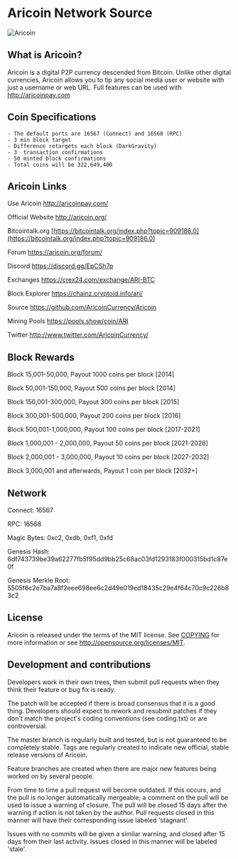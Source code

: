 # Aricoin Network Source 

![Aricoin](http://aricoin.org/assets/aricoin-logo.svg)


## What is Aricoin?
Aricoin is a digital P2P currency descended from Bitcoin. Unlike other digital currencies, Aricoin allows you to tip any social media user or website with just a username or web URL. Full features can be used with http://aricoinpay.com

## Coin Specifications
    - The default ports are 16567 (Connect) and 16568 (RPC)
	- 3 min block target
	- Difference retargets each block (DarkGravity)
	- 3  transaction confirmations
	- 50 minted block confirmations
	- Total coins will be 322,649,400



## Aricoin Links

Use Aricoin
http://aricoinpay.com/

Official Website
http://aricoin.org/

Bitcointalk.org
[https://bitcointalk.org/index.php?topic=909186.0](https://bitcointalk.org/index.php?topic=909186.0)

Forum
https://aricoin.org/forum/

Discord
https://discord.gg/EpCSh7p

Exchanges
https://crex24.com/exchange/ARI-BTC

Block Explorer
https://chainz.cryptoid.info/ari/
 
Source
https://github.com/AricoinCurrency/Aricoin

Mining Pools
https://pools.show/coin/ARI
  
Twitter
http://www.twitter.com/AricoinCurrency/



## Block Rewards
Block 15,001-50,000, Payout 1000 coins per block [2014]

Block 50,001-150,000, Payout 500 coins per block [2014]

Block 150,001-300,000, Payout 300 coins per block [2015]

Block 300,001-500,000, Payout 200 coins per block [2016]

Block 500,001-1,000,000, Payout 100 coins per block [2017-2021]

Block 1,000,001 - 2,000,000, Payout 50 coins per block [2021-2026]

Block 2,000,001 - 3,000,000, Payout 10 coins per block  [2027-2032]

Block 3,000,001 and afterwards, Payout 1 coin per block [2032+]

## Network

Connect: 16567

RPC: 16568

Magic Bytes:  0xc2, 0xdb, 0xf1,	 0xfd


Genesis Hash: 6df743739be39a62277fb5f95dd9bb25c68ac03fd1293183f000315bd1c87e0f

Genesis Merkle Root: 5505f6c2e7ba7a8f2eee698ee6c2d49e019ed18435c29e4f64c70c9c226b83c2



## License
Aricoin is released under the terms of the MIT license. See [COPYING](COPYING)
for more information or see http://opensource.org/licenses/MIT.



## Development and contributions
Developers work in their own trees, then submit pull requests when
they think their feature or bug fix is ready.

The patch will be accepted if there is broad consensus that it is a
good thing.  Developers should expect to rework and resubmit patches
if they don't match the project's coding conventions (see coding.txt)
or are controversial.

The master branch is regularly built and tested, but is not guaranteed
to be completely stable. Tags are regularly created to indicate new
official, stable release versions of Aricoin.

Feature branches are created when there are major new features being
worked on by several people.

From time to time a pull request will become outdated. If this occurs, and
the pull is no longer automatically mergeable; a comment on the pull will
be used to issue a warning of closure. The pull will be closed 15 days
after the warning if action is not taken by the author. Pull requests closed
in this manner will have their corresponding issue labeled 'stagnant'.

Issues with no commits will be given a similar warning, and closed after
15 days from their last activity. Issues closed in this manner will be 
labeled 'stale'. 
